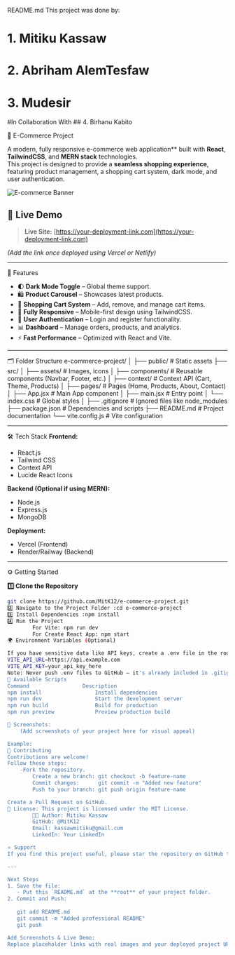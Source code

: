 README.md
This project was done by:
# 1. Mitiku Kassaw
# 2. Abriham AlemTesfaw
# 3. Mudesir 
#In Collaboration With ## 4. Birhanu Kabito

 🛒 E-Commerce Project

A modern, fully responsive e-commerce web application** built with **React**, **TailwindCSS**, and **MERN stack** technologies.  
This project is designed to provide a **seamless shopping experience**, featuring product management, a shopping cart system, dark mode, and user authentication.

![E-commerce Banner](https://your-screenshot-link.com/banner.png)



## 🚀 Live Demo
> **Live Site:** [https://your-deployment-link.com](https://your-deployment-link.com)

*(Add the link once deployed using Vercel or Netlify)*

---

🌟 Features
- 🌓 **Dark Mode Toggle** – Global theme support.
- 🛍️ **Product Carousel** – Showcases latest products.
- 🛒 **Shopping Cart System** – Add, remove, and manage cart items.
- 📱 **Fully Responsive** – Mobile-first design using TailwindCSS.
- 🔑 **User Authentication** – Login and register functionality.
- 📊 **Dashboard** – Manage orders, products, and analytics.
- ⚡ **Fast Performance** – Optimized with React and Vite.

---

🗂️ Folder Structure
e-commerce-project/
│
├── public/ # Static assets
├── src/
│ ├── assets/ # Images, icons
│ ├── components/ # Reusable components (Navbar, Footer, etc.)
│ ├── context/ # Context API (Cart, Theme, Products)
│ ├── pages/ # Pages (Home, Products, About, Contact)
│ ├── App.jsx # Main App component
│ ├── main.jsx # Entry point
│ └── index.css # Global styles
│
├── .gitignore # Ignored files like node_modules
├── package.json # Dependencies and scripts
├── README.md # Project documentation
└── vite.config.js # Vite configuration

---

🛠️ Tech Stack
**Frontend:**
- React.js
- Tailwind CSS
- Context API
- Lucide React Icons

**Backend (Optional if using MERN):**
- Node.js
- Express.js
- MongoDB

**Deployment:**
- Vercel (Frontend)
- Render/Railway (Backend)

---

 ⚙️ Getting Started

 **1️⃣ Clone the Repository**
```bash
git clone https://github.com/MitK12/e-commerce-project.git
2️⃣ Navigate to the Project Folder :cd e-commerce-project
3️⃣ Install Dependencies :npm install
4️⃣ Run the Project
        For Vite: npm run dev
        For Create React App: npm start
🌍 Environment Variables (Optional)

If you have sensitive data like API keys, create a .env file in the root:
VITE_API_URL=https://api.example.com
VITE_API_KEY=your_api_key_here
Note: Never push .env files to GitHub — it's already included in .gitignore.
🧪 Available Scripts
Command	                Description
npm install	                Install dependencies
npm run dev	                Start the development server
npm run build	            Build for production
npm run preview	            Preview production build

📸 Screenshots:
    (Add screenshots of your project here for visual appeal)

Example:
🤝 Contributing
Contributions are welcome!
Follow these steps:
    -Fork the repository.
        Create a new branch: git checkout -b feature-name
        Commit changes:      git commit -m "Added new feature"
        Push to your branch: git push origin feature-name

Create a Pull Request on GitHub.
📜 License: This project is licensed under the MIT License.
        👨‍💻 Author: Mitiku Kassaw
        GitHub: @MitK12
        Email: kassawmitiku@gmail.com
        LinkedIn: Your LinkedIn

⭐ Support
If you find this project useful, please star the repository on GitHub to show your support! 🌟

---

Next Steps
1. Save the file:
   - Put this `README.md` at the **root** of your project folder.
2. Commit and Push:
   
   git add README.md
   git commit -m "Added professional README"
   git push

Add Screenshots & Live Demo:
Replace placeholder links with real images and your deployed project URL.

